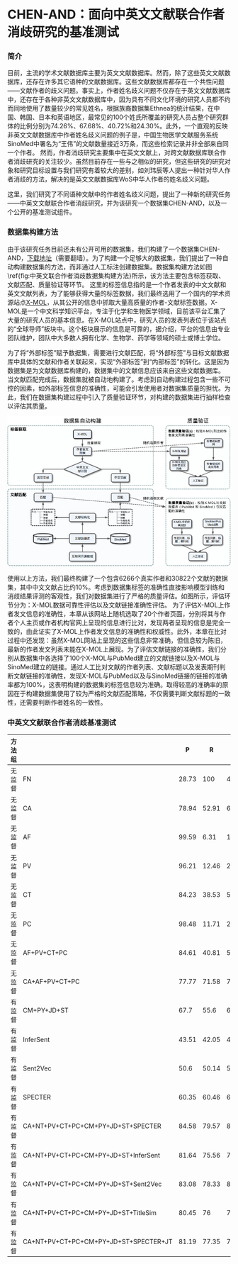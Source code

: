 # CHEN-AND：面向中英文文献联合作者消歧研究的基准测试

### 简介
目前，主流的学术文献数据库主要为英文文献数据库。然而，除了这些英文文献数据库，还存在许多其它语种的文献数据库。这些文献数据库都存在一个共性问题——文献作者的歧义问题。事实上，作者姓名歧义问题不仅存在于英文文献数据库中，还存在于各种非英文文献数据库中，因为具有不同文化环境的研究人员都不约而同地使用了数量较少的常见姓名，根据族裔数据集Ethnea的统计结果，在中国、韩国、日本和英语地区，最常见的100个姓氏所覆盖的研究人员占整个研究群体的比例分别为74.26%、67.68%、40.72%和24.30%。此外，一个直观的反映非英文文献数据库中作者姓名歧义问题的例子是，中国生物医学文献服务系统SinoMed中署名为“王伟”的文献数量接近3万条，而这些检索记录并非全部来自同一个作者。
然而，作者消歧研究主要集中在英文文献上，对跨文献数据库联合作者消歧研究的关注较少。虽然目前存在一些与之相似的研究，但这些研究的研究对象和研究目标设置与我们研究有着较大的差别，如刘玮辰等人提出一种针对华人作者消歧的方法，解决的是英文文献数据库WoS中华人作者的姓名歧义问题。

这里，我们研究了不同语种文献中的作者姓名歧义问题，提出了一种新的研究任务——中英文文献联合作者消歧研究，并为该研究一个数据集CHEN-AND，以及一个公开的基准测试组件。

### 数据集构建方法
由于该研究任务目前还未有公开可用的数据集，我们构建了一个数据集CHEN-AND，[下载地址](https://zenodo.org/record/7654431)（需要翻墙）。为了构建一个足够大的数据集，我们提出了一种自动构建数据集的方法，而非通过人工标注创建数据集。数据集构建方法如图\ref{fig:中英文联合作者消歧数据集构建方法}所示，该方法主要包含标签获取、文献匹配、质量验证等环节。
这里的标签信息指的是一个作者发表的中文文献和英文文献列表，为了能够获得大量的标签数据，我们最终选用了一个国内的学术资源站点[X-MOL](https://www.x-mol.com/aboutUs)，从其公开的信息中抓取大量高质量的作者-文献标签数据。X-MOL是一个中文科学知识平台，专注于化学和生物医学领域，目前该平台汇集了大量的研究人员的基本信息。在X-MOL站点中，研究人员的发表列表位于该站点的“全球导师”板块中。这个板块展示的信息是可靠的，据介绍，平台的信息由专业团队维护，团队中大多数人拥有化学、生物学、药学等领域的硕士或博士学位。

为了将“外部标签”赋予数据集，需要进行文献匹配，将“外部标签”与目标文献数据库中具体的文献和作者关联起来，实现“外部标签”到“内部标签”的转化。这是因为数据集是为文献数据库构建的，数据集中的文献信息应该来自这些文献数据库。
当文献匹配完成后，数据集就被自动地构建了。考虑到自动构建过程包含一些不可控的因素，如外部标签信息的准确性，可能会引发使用者对数据集质量的担忧。为此，我们在数据集构建过程中引入了质量验证环节，对构建的数据集进行抽样检查以评估其质量。

![数据驱动的作者消歧方法构建流程](dataset-building-method.png)

使用以上方法，我们最终构建了一个包含6266个真实作者和30822个文献的数据集，其中中文文献占比约10%。考虑到数据集标签的准确性直接影响模型训练和消歧结果评测的客观性，我们对数据集进行了严格的质量评估。如图所示，评估环节分为：X-MOL数据可靠性评估以及文献链接准确性评估。
为了评估X-MOL上作者发文信息的准确性，本章从该网站上随机选取了20个作者页面，分别将其与作者个人主页或作者机构官网上呈现的信息进行比对，发现两者呈现的信息是完全一致的，由此证实了X-MOL上作者发文信息的准确性和权威性。此外，本章在比对过程中还发现：虽然X-MOL网站上呈现的这些信息非常准确，但信息较为陈旧，最新的作者发文列表未能在X-MOL上展现。为了评估文献链接的准确性，我们分别从数据集中各选择了100个X-MOL与PubMed建立的文献链接以及X-MOL与SinoMed建立的链接。通过人工比对文献的作者列表、文献标题以及发表期刊判断文献链接的准确性，发现X-MOL与PubMed以及与SinoMed链接的链接的准确率都为100\%，这表明构建的数据集的标签信息较为准确。取得较高的准确率的原因在于构建数据集使用了较为严格的文献匹配策略，不仅需要判断文献标题的一致性，还需要判断作者姓名的一致性。

### 中英文文献联合作者消歧基准测试

| 方法组 |                                       | P     | R     | F1    | AUC   | B3-P  | B3-R  | B3-F1 |
| --- | ------------------------------------- | ----- | ----- | ----- | ----- | ----- | ----- | ----- |
| 无监督 | FN                                    | 28.73 | 100   | 44.64 | 50    | 49.03 | 100   | 63.6  |
| 无监督 | CA                                    | 78.94 | 52.91 | 63.35 | 73.61 | 79.37 | 82.05 | 76.44 |
| 无监督 | AF                                    | 99.59 | 6.31  | 11.87 | 53.15 | 98.17 | 36.39 | 49.72 |
| 无监督 | PV                                    | 96.21 | 12.46 | 22.07 | 56.13 | 99.25 | 41    | 53.98 |
| 无监督 | CT                                    | 84.23 | 38.53 | 52.87 | 67.81 | 94.48 | 60.58 | 70.84 |
| 无监督 | PC                                    | 98.48 | 11.71 | 20.94 | 55.82 | 99.68 | 38.48 | 51.89 |
| 无监督 | AF+PV+CT+PC                           | 84.61 | 40.81 | 55.06 | 68.91 | 94.13 | 62.03 | 71.85 |
| 无监督 | CA+AF+PV+CT+PC                        | 77.77 | 71.58 | 74.55 | 81.67 | 74.09 | 93.31 | 78.94 |
| 有监督 | CM+PY+JD+ST                           | 67.7  | 55.6  | 61.05 | 72.45 | 74.05 | 84.07 | 75.62 |
| 有监督 | InferSent                             | 43.51 | 42.05 | 42.77 | 60.02 | 61    | 77.96 | 65.32 |
| 有监督 | Sent2Vec                              | 50.6  | 50.14 | 50.37 | 65.2  | 78.3  | 70.83 | 71.82 |
| 有监督 | SPECTER                               | 60.35 | 60.46 | 60.41 | 72.22 | 74.73 | 87.64 | 78.64 |
| 有监督 | CA+NT+PV+CT+PC+CM+PY+JD+ST+SPECTER    | 84.58 | 79.57 | 82    | 86.86 | 89.78 | 92.6  | 89.93 |
| 有监督 | CA+NT+PV+CT+PC+CM+PY+JD+ST+InferSent  | 81.64 | 75.56 | 78.49 | 84.36 | 89    | 90.97 | 88.43 |
| 有监督 | CA+NT+PV+CT+PC+CM+PY+JD+ST+Sent2Vec   | 83.08 | 78.33 | 80.63 | 85.95 | 89.24 | 91.43 | 88.89 |
| 有监督 | CA+NT+PV+CT+PC+CM+PY+JD+ST+TitleSim   | 80.45 | 76    | 78.16 | 84.28 | 87.72 | 91.07 | 87.84 |
| 有监督 | CA+NT+PV+CT+PC+CM+PY+JD+ST+SPECTER+JT | 81.19 | 77.35 | 79.22 | 85.06 | 88.8  | 91.91 | 88.89 |